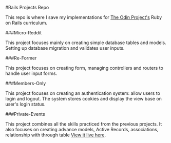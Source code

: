 #Rails Projects Repo

This repo is where I save my implementations for [The Odin Project's](http://www.theodinproject.com/ruby-on-rails) Ruby on Rails curriculum.

###Micro-Reddit

This project focuses mainly on creating simple database tables and models. Setting up database migration and validates user inputs.

###Re-Former

This project focuses on creating form, managing controllers and routers to handle user input forms.

###Members-Only

This project focuses on creating an authentication system: allow users to login and logout. The system stores cookies and display the view base on user's login status.

###Private-Events

This project combines all the skills practiced from the previous projects. It also focuses on creating advance models, Active Records, associations, relationship with through table [View it live here](https://afternoon-reef-1518.herokuapp.com).





